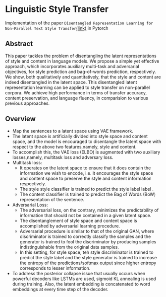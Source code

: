 # Linguistic Style Transfer 
Implementation of the paper `Disentangled Representation Learning for Non-Parallel Text Style Transfer`[(link)](https://www.aclweb.org/anthology/P19-1041.pdf) in Pytorch

## Abstract
  This paper tackles the problem of disentangling the latent representations of style and content in language models.
  We propose a simple yet effective approach, which incorporates auxiliary multi-task and adversarial objectives, for 
  style prediction and bag-of-words prediction, respectively. We show, both qualitatively and quantitatively, that the 
  style and content are indeed disentangled in the latent space. This disentangled latent representation learning can be                  applied to style transfer on non-parallel corpora. We achieve high performance in terms of transfer accuracy, content     preservation, and language fluency, in comparision to various previous approaches.

## Overview
 * Map the sentences to a latent space using VAE framework.
 * The latent space is artificially divided into style space and content space, and the model is encouraged to disentangle
    the latent space with respect to the above two features,namely, style and content.
 * To accomplish this, the VAE loss (ELBO) is augmented with two auxiliary losses,namely, multitask loss and adversary loss.
 * Multitask loss:
    * It operates on the latent space to ensure that it does contain the information we wish to encode,    i.e. it encourages    the style space and content space to preserve the style and content information respectively.
    * The style style classifier is trained to predict the style label label .
    * The content classifier is trained to predict the Bag of Words (BoW) representation of the sentence.
  * Adversarial Loss:
    * The adversarial loss, on the contrary, minimizes the predictability of information that should not be contained
      in a given latent space.
    * The disentanglement of style space and content space is accomplished by adversarial learning procedure.
    * Adversarial procedure is similar to that of the original GAN, where discriminator is trained to correctly classify 
      the samples and the generator is trained to fool the discriminator by producing samples indistinguishable from 
      the original data samples.
    * In this setting, for style space, teh style discriminator is trained to predict the style label and the style generator
      is trained to increase the entropy of the predictions/softmax output since higher entropy corresponds to lesser
      information.
   * To address the posterior collapse issue that usually occurs when powerful decoders like LSTMs are used, sigmoid KL 
     annealing is used during training. Also, the latent embedding is concatenated to word embeddings at every time step of
     the decoder.
     

